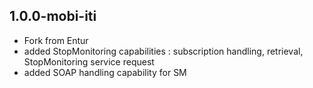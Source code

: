 ## 1.0.0-mobi-iti

- Fork from Entur
- added StopMonitoring capabilities : subscription handling, retrieval, StopMonitoring service request
- added SOAP handling capability for SM


